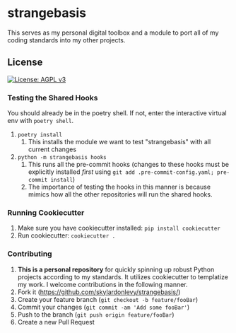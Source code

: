 # strangebasis

This serves as my personal digital toolbox and a module to port all of my coding standards into my other projects.

## License

[![License: AGPL v3](https://img.shields.io/badge/License-AGPL%20v3-blue.svg)](https://www.gnu.org/licenses/agpl-3.0)

### Testing the Shared Hooks

You should already be in the poetry shell. If not, enter the interactive virtual env with `poetry shell`.

1. `poetry install`
   1. This installs the module we want to test "strangebasis" with all current changes
2. `python -m strangebasis hooks`
   1. This runs all the pre-commit hooks (changes to these hooks must be explicitly installed _first_ using `git add .pre-commit-config.yaml; pre-commit install`)
   2. The importance of testing the hooks in this manner is because mimics how all the other repositories will run the shared hooks.

### Running Cookiecutter

1. Make sure you have cookiecutter installed: `pip install cookiecutter`
2. Run cookiecutter: `cookiecutter .`

### Contributing

1. **This is a personal repository** for quickly spinning up robust Python projects according to my standards. It utilizes cookiecutter to templatize my work. I welcome contributions in the following manner.
2. Fork it (https://github.com/skylardonlevy/strangebasis/)
3. Create your feature branch (`git checkout -b feature/fooBar`)
4. Commit your changes (`git commit -am 'Add some fooBar'`)
5. Push to the branch (`git push origin feature/fooBar`)
6. Create a new Pull Request
